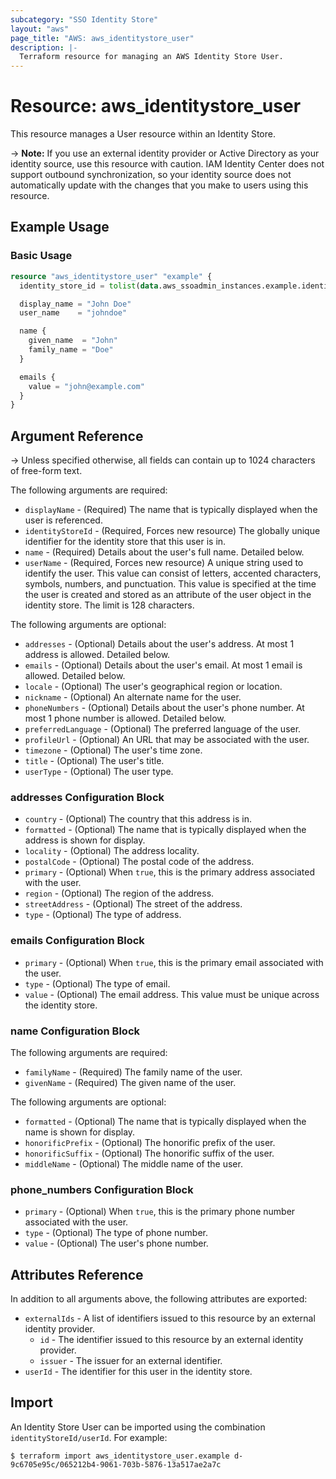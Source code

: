 ```yaml
---
subcategory: "SSO Identity Store"
layout: "aws"
page_title: "AWS: aws_identitystore_user"
description: |-
  Terraform resource for managing an AWS Identity Store User.
---
```


# Resource: aws_identitystore_user

This resource manages a User resource within an Identity Store.

-> **Note:** If you use an external identity provider or Active Directory as your identity source,
use this resource with caution. IAM Identity Center does not support outbound synchronization,
so your identity source does not automatically update with the changes that you make to
users using this resource.

## Example Usage

### Basic Usage

```terraform
resource "aws_identitystore_user" "example" {
  identity_store_id = tolist(data.aws_ssoadmin_instances.example.identity_store_ids)[0]

  display_name = "John Doe"
  user_name    = "johndoe"

  name {
    given_name  = "John"
    family_name = "Doe"
  }

  emails {
    value = "john@example.com"
  }
}
```

## Argument Reference

-> Unless specified otherwise, all fields can contain up to 1024 characters of free-form text.

The following arguments are required:

* `displayName` - (Required) The name that is typically displayed when the user is referenced.
* `identityStoreId` - (Required, Forces new resource) The globally unique identifier for the identity store that this user is in.
* `name` - (Required) Details about the user's full name. Detailed below.
* `userName` - (Required, Forces new resource) A unique string used to identify the user. This value can consist of letters, accented characters, symbols, numbers, and punctuation. This value is specified at the time the user is created and stored as an attribute of the user object in the identity store. The limit is 128 characters.

The following arguments are optional:

* `addresses` - (Optional) Details about the user's address. At most 1 address is allowed. Detailed below.
* `emails` - (Optional) Details about the user's email. At most 1 email is allowed. Detailed below.
* `locale` - (Optional) The user's geographical region or location.
* `nickname` - (Optional) An alternate name for the user.
* `phoneNumbers` - (Optional) Details about the user's phone number. At most 1 phone number is allowed. Detailed below.
* `preferredLanguage` - (Optional) The preferred language of the user.
* `profileUrl` - (Optional) An URL that may be associated with the user.
* `timezone` - (Optional) The user's time zone.
* `title` - (Optional) The user's title.
* `userType` - (Optional) The user type.

### addresses Configuration Block

* `country` - (Optional) The country that this address is in.
* `formatted` - (Optional) The name that is typically displayed when the address is shown for display.
* `locality` - (Optional) The address locality.
* `postalCode` - (Optional) The postal code of the address.
* `primary` - (Optional) When `true`, this is the primary address associated with the user.
* `region` - (Optional) The region of the address.
* `streetAddress` - (Optional) The street of the address.
* `type` - (Optional) The type of address.

### emails Configuration Block

* `primary` - (Optional) When `true`, this is the primary email associated with the user.
* `type` - (Optional) The type of email.
* `value` - (Optional) The email address. This value must be unique across the identity store.

### name Configuration Block

The following arguments are required:

* `familyName` - (Required) The family name of the user.
* `givenName` - (Required) The given name of the user.

The following arguments are optional:

* `formatted` - (Optional) The name that is typically displayed when the name is shown for display.
* `honorificPrefix` - (Optional) The honorific prefix of the user.
* `honorificSuffix` - (Optional) The honorific suffix of the user.
* `middleName` - (Optional) The middle name of the user.

### phone_numbers Configuration Block

* `primary` - (Optional) When `true`, this is the primary phone number associated with the user.
* `type` - (Optional) The type of phone number.
* `value` - (Optional) The user's phone number.

## Attributes Reference

In addition to all arguments above, the following attributes are exported:

* `externalIds` - A list of identifiers issued to this resource by an external identity provider.
    * `id` - The identifier issued to this resource by an external identity provider.
    * `issuer` - The issuer for an external identifier.
* `userId` - The identifier for this user in the identity store.

## Import

An Identity Store User can be imported using the combination `identityStoreId/userId`. For example:

```
$ terraform import aws_identitystore_user.example d-9c6705e95c/065212b4-9061-703b-5876-13a517ae2a7c
```

<!-- cache-key: cdktf-0.17.0-pre.15 input-d702601e2f243d11d38c4b20ef9cefb8471268869f0970d420a04c3b6729d6e1 -->